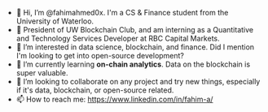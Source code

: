 - 👋 Hi, I’m @fahimahmed0x. I'm a CS & Finance student from the University of Waterloo.
- 💼 President of UW Blockchain Club, and am interning as a Quantitative and Technology Services Developer at RBC Capital Markets.
- 👀 I’m interested in data science, blockchain, and finance. Did I mention I'm looking to get into open-source development?
- 🌱 I’m currently learning **on-chain analytics**. Data on the blockchain is super valuable.
- 💞️ I’m looking to collaborate on any project and try new things, especially if it's data, blockchain, or open-source related.
- 📫 How to reach me: https://www.linkedin.com/in/fahim-a/

<!---
fahimahmed0x/fahimahmed0x is a ✨ special ✨ repository because its `README.md` (this file) appears on your GitHub profile.
You can click the Preview link to take a look at your changes.
--->
